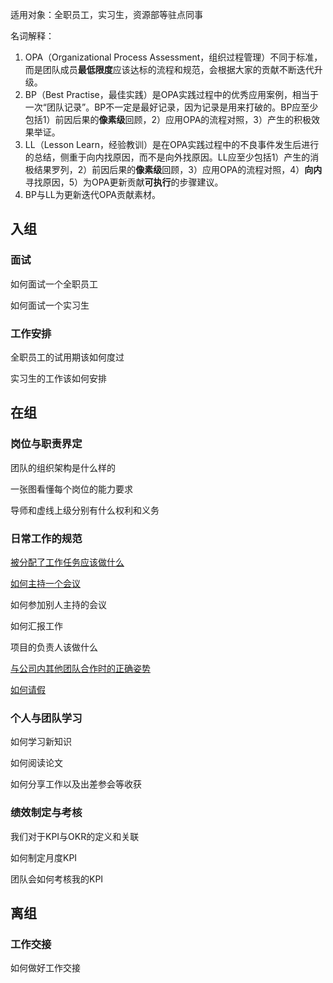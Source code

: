 适用对象：全职员工，实习生，资源部等驻点同事

名词解释：
1. OPA（Organizational Process Assessment，组织过程管理）不同于标准，而是团队成员**最低限度**应该达标的流程和规范，会根据大家的贡献不断迭代升级。
2. BP（Best Practise，最佳实践）是OPA实践过程中的优秀应用案例，相当于一次“团队记录”。BP不一定是最好记录，因为记录是用来打破的。BP应至少包括1）前因后果的**像素级**回顾，2）应用OPA的流程对照，3）产生的积极效果举证。
3. LL（Lesson Learn，经验教训）是在OPA实践过程中的不良事件发生后进行的总结，侧重于向内找原因，而不是向外找原因。LL应至少包括1）产生的消极结果罗列，2）前因后果的**像素级**回顾，3）应用OPA的流程对照，4）**向内**寻找原因，5）为OPA更新贡献**可执行**的步骤建议。
4. BP与LL为更新迭代OPA贡献素材。

## 入组
### 面试
如何面试一个全职员工

如何面试一个实习生
### 工作安排
全职员工的试用期该如何度过

实习生的工作该如何安排
## 在组
### 岗位与职责界定
团队的组织架构是什么样的

一张图看懂每个岗位的能力要求

导师和虚线上级分别有什么权利和义务
### 日常工作的规范
[被分配了工作任务应该做什么](https://github.com/ustcilxin/BrainScienceTeamOPA/wiki/%E8%A2%AB%E5%88%86%E9%85%8D%E4%BA%86%E5%B7%A5%E4%BD%9C%E4%BB%BB%E5%8A%A1%E5%BA%94%E8%AF%A5%E5%81%9A%E4%BB%80%E4%B9%88)

[如何主持一个会议](https://github.com/ustcilxin/BrainScienceTeamOPA/wiki/%E5%A6%82%E4%BD%95%E4%B8%BB%E6%8C%81%E4%B8%80%E4%B8%AA%E4%BC%9A%E8%AE%AE)

如何参加别人主持的会议

如何汇报工作

项目的负责人该做什么

[与公司内其他团队合作时的正确姿势](https://github.com/ustcilxin/BrainScienceTeamOPA/wiki/%E4%B8%8E%E5%85%AC%E5%8F%B8%E5%86%85%E5%85%B6%E4%BB%96%E5%9B%A2%E9%98%9F%E5%90%88%E4%BD%9C%E6%97%B6%E7%9A%84%E6%AD%A3%E7%A1%AE%E5%A7%BF%E5%8A%BF)

[如何请假](https://github.com/ustcilxin/BrainScienceTeamOPA/wiki/%E5%A6%82%E4%BD%95%E8%AF%B7%E5%81%87)
### 个人与团队学习
如何学习新知识

如何阅读论文

如何分享工作以及出差参会等收获
### 绩效制定与考核
我们对于KPI与OKR的定义和关联

如何制定月度KPI

团队会如何考核我的KPI
## 离组
### 工作交接
如何做好工作交接
